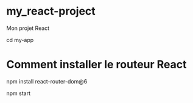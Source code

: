 # my_react-project
 Mon projet React

cd my-app 

# Comment installer le routeur React
npm install react-router-dom@6

npm start

